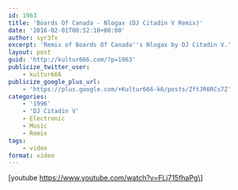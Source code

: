 ```yaml
---
id: 1963
title: 'Boards Of Canada - Nlogax (DJ Citadin V Remix)'
date: '2016-02-01T00:52:10+00:00'
author: syr3fx
excerpt: 'Remix of Boards Of Canada''s Nlogax by DJ Citadin V.'
layout: post
guid: 'http://kultur666.com/?p=1963'
publicize_twitter_user:
    - kultur666
publicize_google_plus_url:
    - 'https://plus.google.com/+Kultur666-k6/posts/ZftJR6RCs7Z'
categories:
    - '1996'
    - 'DJ Citadin V'
    - Electronic
    - Music
    - Remix
tags:
    - video
format: video
---
```


\[youtube https://www.youtube.com/watch?v=FLj715fhaPg\]